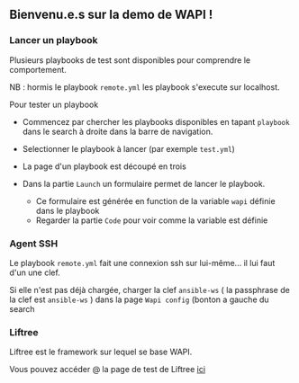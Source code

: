 
## Bienvenu.e.s sur la demo de WAPI !


### Lancer un playbook

Plusieurs playbooks de test sont disponibles pour comprendre le comportement.

NB : hormis le playbook `remote.yml` les playbook s'execute sur localhost.

Pour tester un playbook

* Commencez par chercher les playbooks disponibles
en tapant `playbook` dans le search à droite dans la barre de navigation.

* Selectionner le playbook à lancer (par exemple `test.yml`)

* La page d'un playbook est découpé en trois

* Dans la partie `Launch` un formulaire permet de lancer le playbook.
  * Ce formulaire est générée en function de la variable `wapi` définie dans le playbook
  * Regarder la partie `Code` pour voir comme la variable est définie


### Agent SSH

Le playbook `remote.yml` fait une connexion ssh sur lui-même... il lui faut d'un une clef.

Si elle n'est pas déjà chargée, charger la clef `ansible-ws` 
( la passphrase de la clef est  `ansible-ws` )
dans la page `Wapi config` (bonton a gauche du search


### Liftree

Liftree est le framework sur lequel se base WAPI.

Vous pouvez accéder @ la page de test de Liftree [ici](/show?path=/home/vengaar/liftree/tests/README.md)
